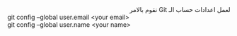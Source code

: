 <div dir="rtl">
لعمل اعدادات حساب الـ Git نقوم بالامر
<div dir="ltr">
git config –global user.email &ltyour email&gt <br>
git config –global user.name &ltyour name&gt
</div>
</div>
